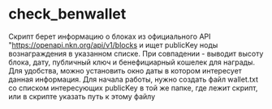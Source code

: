 # check_benwallet
Скрипт берет информацию о блоках из официального API "https://openapi.nkn.org/api/v1/blocks и ищет publicKey ноды вознаграждения в указанном списке. При совпадении - выводит высоту блока, дату, публичный ключ и бенефициарный кошелек для награды. Для удобства, можно установить окно даты в котором интересует данная информация. Для начала работы, нужно создать файл wallet.txt со списком интересующих publicKey в той же папке, где лежит скрипт, или в скрипте указать путь к этому файлу
